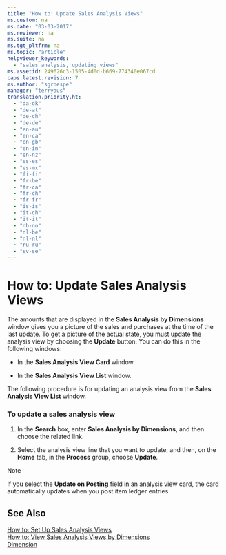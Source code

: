 ```yaml
---
title: "How to: Update Sales Analysis Views"
ms.custom: na
ms.date: "03-03-2017"
ms.reviewer: na
ms.suite: na
ms.tgt_pltfrm: na
ms.topic: "article"
helpviewer_keywords: 
  - "sales analysis, updating views"
ms.assetid: 249626c3-1505-4d0d-b669-774340e067cd
caps.latest.revision: 7
ms.author: "sgroespe"
manager: "terryaus"
translation.priority.ht: 
  - "da-dk"
  - "de-at"
  - "de-ch"
  - "de-de"
  - "en-au"
  - "en-ca"
  - "en-gb"
  - "en-in"
  - "en-nz"
  - "es-es"
  - "es-mx"
  - "fi-fi"
  - "fr-be"
  - "fr-ca"
  - "fr-ch"
  - "fr-fr"
  - "is-is"
  - "it-ch"
  - "it-it"
  - "nb-no"
  - "nl-be"
  - "nl-nl"
  - "ru-ru"
  - "sv-se"
---
```

# How to: Update Sales Analysis Views
The amounts that are displayed in the **Sales Analysis by Dimensions** window gives you a picture of the sales and purchases at the time of the last update. To get a picture of the actual state, you must update the analysis view by choosing the **Update** button. You can do this in the following windows:  
  
-   In the **Sales Analysis View Card** window.  
  
-   In the **Sales Analysis View List** window.  
  
 The following procedure is for updating an analysis view from the **Sales Analysis View List** window.  
  
### To update a sales analysis view  
  
1.  In the **Search** box, enter **Sales Analysis by Dimensions**, and then choose the related link.  
  
2.  Select the analysis view line that you want to update, and then, on the **Home** tab, in the **Process** group, choose **Update**.  
  
> [!NOTE]  
>  If you select the **Update on Posting** field in an analysis view card, the card automatically updates when you post item ledger entries.  
  
## See Also  
 [How to: Set Up Sales Analysis Views](../BusinessIntelligence/how-to-set-up-sales-analysis-views.md)   
 [How to: View Sales Analysis Views by Dimensions](../BusinessIntelligence/how-to-view-sales-analysis-views-by-dimensions.md)   
 [Dimension](assetId:///09a43eac-15fc-4036-9913-fe2b74a18bf3)